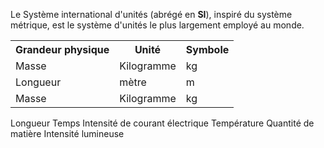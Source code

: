 
Le Système international d'unités (abrégé en **SI**), inspiré du système métrique, est le système d'unités le plus largement employé au monde.

<table> 
	<tr> 
		<th>Grandeur physique</th> 
		<th>Unité</th>
		 <th>Symbole</th> 
	</tr> 
	<tr> 
		<td>Masse</td> 
		<td>Kilogramme</td> 
		<td>kg</td> 
	</tr> 
	<tr> 
		<td>Longueur</td> 
		<td>mètre</td> 
		<td>m</td> 
	</tr> 
	<tr> 
		<td>Masse</td> 
		<td>Kilogramme</td> 
		<td>kg</td> 
	</tr> 

</table>

<td>Longueur</td> 
		<td>Temps</td> 
		<td>Intensité de courant électrique</td> 
		<td>Température</td> 
		<td>Quantité de matière</td> 
		<td>Intensité lumineuse</td> 

